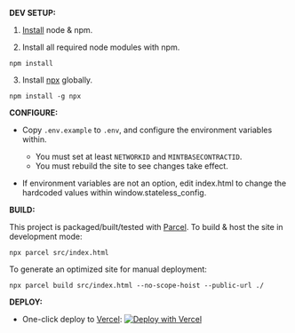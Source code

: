 __DEV SETUP:__

1) [Install](https://docs.npmjs.com/downloading-and-installing-node-js-and-npm) node & npm.

2) Install all required node modules with npm.

```
npm install
```

3) Install [npx](https://www.npmjs.com/package/npx) globally.

```
npm install -g npx
```

__CONFIGURE:__

* Copy `.env.example` to `.env`, and configure the environment variables within.
    * You must set at least `NETWORKID` and `MINTBASECONTRACTID`.
    * You must rebuild the site to see changes take effect.

* If environment variables are not an option, edit index.html to change the hardcoded values within window.stateless_config.

__BUILD:__

This project is packaged/built/tested with [Parcel](https://parceljs.org/).
To build & host the site in development mode:

```
npx parcel src/index.html
```

To generate an optimized site for manual deployment:
```
npx parcel build src/index.html --no-scope-hoist --public-url ./
```

__DEPLOY:__

* One-click deploy to [Vercel](https://www.vercel.com): 
[![Deploy with Vercel](https://vercel.com/button)](https://vercel.com/new/clone?repository-url=https%3A%2F%2Fgithub.com%2Fmyklemykle%2Fstateless-web&env=NETWORKID,MINTBASECONTRACTID&envDescription=NETWORKID%20should%20be%20%22mainnet%22%20or%20%22testnet%22.%20%20See%20.env.example%20for%20more%20details%20on%20required%20%26%20optional%20environment%20variables.&envLink=https%3A%2F%2Fgithub.com%2Fmyklemykle%2Fstateless-web%2Fblob%2Fmaster%2F.env.example&build-command=npx%20parcel%20build%20src%2Findex.html%20--no-scope-hoist%20--public-url%20.%2F&install-command=npm%20install)

